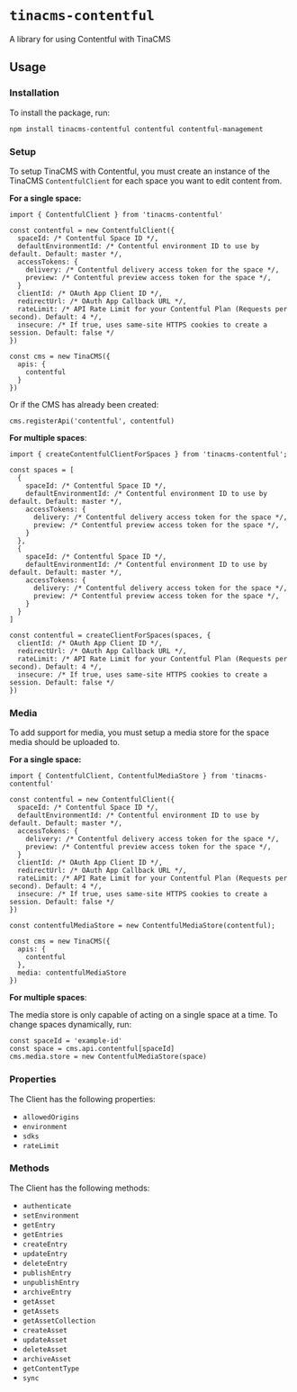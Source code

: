 # `tinacms-contentful`

A library for using Contentful with TinaCMS

## Usage

### Installation

To install the package, run:

```
npm install tinacms-contentful contentful contentful-management
```

### Setup

To setup TinaCMS with Contentful, you must create an instance of the TinaCMS `ContentfulClient` for each space you want to edit content from.

**For a single space:**

```
import { ContentfulClient } from 'tinacms-contentful'

const contentful = new ContentfulClient({
  spaceId: /* Contentful Space ID */,
  defaultEnvironmentId: /* Contentful environment ID to use by default. Default: master */,
  accessTokens: {
    delivery: /* Contentful delivery access token for the space */,
    preview: /* Contentful preview access token for the space */,
  }
  clientId: /* OAuth App Client ID */,
  redirectUrl: /* OAuth App Callback URL */,
  rateLimit: /* API Rate Limit for your Contentful Plan (Requests per second). Default: 4 */,
  insecure: /* If true, uses same-site HTTPS cookies to create a session. Default: false */
})

const cms = new TinaCMS({
  apis: {
    contentful
  }
})
```

Or if the CMS has already been created:

```
cms.registerApi('contentful', contentful)
```

**For multiple spaces**:

```
import { createContentfulClientForSpaces } from 'tinacms-contentful';

const spaces = [
  {
    spaceId: /* Contentful Space ID */,
    defaultEnvironmentId: /* Contentful environment ID to use by default. Default: master */,
    accessTokens: {
      delivery: /* Contentful delivery access token for the space */,
      preview: /* Contentful preview access token for the space */,
    }
  },
  {
    spaceId: /* Contentful Space ID */,
    defaultEnvironmentId: /* Contentful environment ID to use by default. Default: master */,
    accessTokens: {
      delivery: /* Contentful delivery access token for the space */,
      preview: /* Contentful preview access token for the space */,
    }
  }
]

const contentful = createClientForSpaces(spaces, {
  clientId: /* OAuth App Client ID */,
  redirectUrl: /* OAuth App Callback URL */,
  rateLimit: /* API Rate Limit for your Contentful Plan (Requests per second). Default: 4 */,
  insecure: /* If true, uses same-site HTTPS cookies to create a session. Default: false */
})
```

### Media

To add support for media, you must setup a media store for the space media should be uploaded to.

**For a single space:**

```
import { ContentfulClient, ContentfulMediaStore } from 'tinacms-contentful'

const contentful = new ContentfulClient({
  spaceId: /* Contentful Space ID */,
  defaultEnvironmentId: /* Contentful environment ID to use by default. Default: master */,
  accessTokens: {
    delivery: /* Contentful delivery access token for the space */,
    preview: /* Contentful preview access token for the space */,
  }
  clientId: /* OAuth App Client ID */,
  redirectUrl: /* OAuth App Callback URL */,
  rateLimit: /* API Rate Limit for your Contentful Plan (Requests per second). Default: 4 */,
  insecure: /* If true, uses same-site HTTPS cookies to create a session. Default: false */
})

const contentfulMediaStore = new ContentfulMediaStore(contentful);

const cms = new TinaCMS({
  apis: {
    contentful
  },
  media: contentfulMediaStore
})
```

**For multiple spaces**:

The media store is only capable of acting on a single space at a time. To change spaces dynamically, run:

```
const spaceId = 'example-id'
const space = cms.api.contentful[spaceId]
cms.media.store = new ContentfulMediaStore(space)
```

### Properties

The Client has the following properties:

- `allowedOrigins`
- `environment`
- `sdks`
- `rateLimit`

### Methods

The Client has the following methods:

- `authenticate`
- `setEnvironment`
- `getEntry`
- `getEntries`
- `createEntry`
- `updateEntry`
- `deleteEntry`
- `publishEntry`
- `unpublishEntry`
- `archiveEntry`
- `getAsset`
- `getAssets`
- `getAssetCollection`
- `createAsset`
- `updateAsset`
- `deleteAsset`
- `archiveAsset`
- `getContentType`
- `sync`